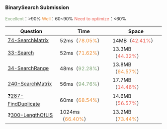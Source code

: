 

### BinarySearch Submission

<font color='80a677'>Excellent</font>：>90%	<font color='ee8d34'>Well</font>：60~90%	<font color='ec5d51'>Need to optimize</font>：<60%	

| Question                                   | Time                                         | Space                                        |
| ------------------------------------------ | -------------------------------------------- | -------------------------------------------- |
| [74-SearchMatrix](./74-SearchMatrix.md)    | 52ms（<font color='ee8d34'>78.05%</font>）   | 14MB（<font color='ec5d51'>42.41%</font>）   |
| [33-Search](33-Search.md)                  | 52ms（<font color='ee8d34'>71.62%</font>）   | 13.3MB（<font color='ec5d51'>44.32%</font>） |
| [34-SearchRange](34-SearchRange.md)        | 48ms（<font color='80a677'>92.28%</font>）   | 13.8MB（<font color='ee8d34'>64.57%</font>） |
| [240-SearchMatrix](240-SearchMatrix.md)    | 56ms（<font color='80a677'>94.76%</font>）   | 17.7MB（<font color='ec5d51'>14.46%</font>） |
| ❓[287-FindDuplicate](287-FindDuplicate.md) | 60ms（<font color='ee8d34'>68.54%</font>）   | 14.6MB（<font color='ec5d51'>56.57%</font>） |
| ❓[300-LengthOfLIS](300-LengthOfLIS.md)     | 1024ms（<font color='ee8d34'>66.40%</font>） | 13.2MB（<font color='ee8d34'>73.44%</font>） |


